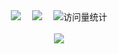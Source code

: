 <div align="center">
  

  <!-- profile logo 个人资料徽标 -->
  <div align="center">
    <a href="https://zone.ivan-zhang.com.cn/"><img src="https://img.shields.io/badge/Website-博客-blue" /></a>&emsp;
    <a href="https://www.researchgate.net/profile/Yifan-Zhang-253/"><img src="https://img.shields.io/badge/RG-ResearchGate-blue" /></a>&emsp;
  <!-- visitor statistics logo 访问量统计徽标 -->
    <img src="https://komarev.com/ghpvc/?username=ZhangIvan1&label=Views&color=0e75b6&style=flat" alt="访问量统计" />
</div> <br>

<!-- metrics 基础资料 -->
<picture>
  <img src="https://metrics.lecoq.io/ZhangIvan1?template=classic&isocalendar=1&languages=1&base=header%2C%20activity%2C%20community%2C%20repositories%2C%20metadata&base.indepth=false&base.hireable=false&base.skip=false&isocalendar=false&isocalendar.duration=half-year&languages=false&languages.limit=8&languages.threshold=0%25&languages.other=false&languages.colors=github&languages.sections=most-used&languages.indepth=false&languages.analysis.timeout=15&languages.analysis.timeout.repositories=7.5&languages.categories=markup%2C%20programming&languages.recent.categories=markup%2C%20programming&languages.recent.load=300&languages.recent.days=14&config.timezone=Shanghai&config.display=large" />
</picture><br>

</div> 
